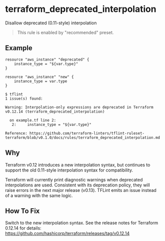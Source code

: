 # terraform_deprecated_interpolation

Disallow deprecated (0.11-style) interpolation

> This rule is enabled by "recommended" preset.

## Example

```hcl
resource "aws_instance" "deprecated" {
    instance_type = "${var.type}"
}

resource "aws_instance" "new" {
    instance_type = var.type
}
```

```
$ tflint
1 issue(s) found:

Warning: Interpolation-only expressions are deprecated in Terraform v0.12.14 (terraform_deprecated_interpolation)

  on example.tf line 2:
   2:     instance_type = "${var.type}"

Reference: https://github.com/terraform-linters/tflint-ruleset-terraform/blob/v0.1.0/docs/rules/terraform_deprecated_interpolation.md

```

## Why

Terraform v0.12 introduces a new interpolation syntax, but continues to support the old 0.11-style interpolation syntax for compatibility.

Terraform will currently print diagnostic warnings when deprecated interpolations are used. Consistent with its deprecation policy, they will raise errors in the next major release (v0.13). TFLint emits an issue instead of a warning with the same logic.

## How To Fix

Switch to the new interpolation syntax. See the release notes for Terraform 0.12.14 for details: https://github.com/hashicorp/terraform/releases/tag/v0.12.14
